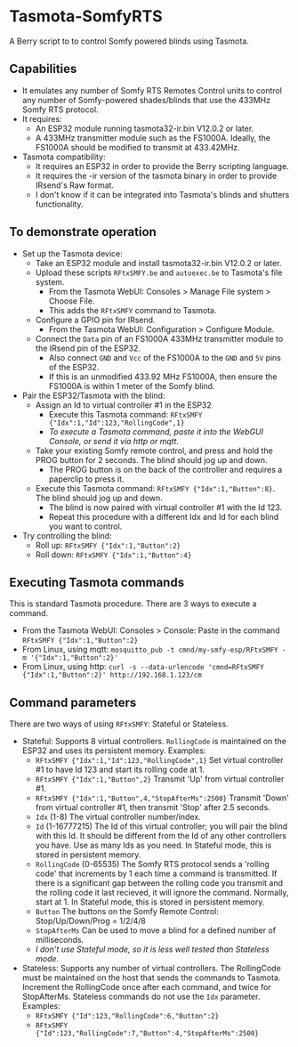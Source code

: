 # Tasmota-SomfyRTS
A Berry script to to control Somfy powered blinds using Tasmota.

## Capabilities
- It emulates any number of Somfy RTS Remotes Control units to control any number of Somfy-powered shades/blinds that use the 433MHz Somfy RTS protocol.
- It requires:
  - An ESP32 module running tasmota32-ir.bin V12.0.2 or later.
  - A 433MHz transmitter module such as the FS1000A. Ideally, the FS1000A should be modified to transmit at 433.42MHz.
- Tasmota compatibility:
  - It requires an ESP32 in order to provide the Berry scripting language.
  - It requires the -ir version of the tasmota binary in order to provide IRsend's Raw format.
  - I don't know if it can be integrated into Tasmota's blinds and shutters functionality.

  
## To demonstrate operation
- Set up the Tasmota device:
  - Take an ESP32 module and install tasmota32-ir.bin V12.0.2 or later.
  - Upload these scripts ```RFtxSMFY.be``` and ```autoexec.be``` to Tasmota's file system.
    - From the Tasmota WebUI: Consoles > Manage File system > Choose File.
    - This adds the ```RFtxSMFY``` command to Tasmota.
  - Configure a GPIO pin for IRsend.
    - From the Tasmota WebUI: Configuration > Configure Module.
  - Connect the ```Data``` pin of an FS1000A 433MHz transmitter module to the IRsend pin of the ESP32.
    - Also connect ```GND``` and ```Vcc``` of the FS1000A to the ```GND``` and ```5V``` pins of the ESP32.
    - If this is an unmodified 433.92 MHz FS1000A, then ensure the FS1000A is within 1 meter of the Somfy blind.
- Pair the ESP32/Tasmota with the blind:
  - Assign an Id to virtual controller #1 in the ESP32
    - Execute this Tasmota command: ```RFtxSMFY {"Idx":1,"Id":123,"RollingCode",1}```
    - *To execute a Tasmota command, paste it into the WebGUI Console, or send it via http or mqtt.*
  - Take your existing Somfy remote control, and press and hold the PROG button for 2 seconds. The blind should jog up and down.
    - The PROG button is on the back of the controller and requires a paperclip to press it.
  - Execute this Tasmota command: ```RFtxSMFY {"Idx":1,"Button":8}```. The blind should jog up and down.
    - The blind is now paired with virtual controller #1 with the Id 123.
    - Repeat this procedure with a different Idx and Id for each blind you want to control.
- Try controlling the blind:
  - Roll up: ```RFtxSMFY {"Idx":1,"Button":2}```
  - Roll down: ```RFtxSMFY {"Idx":1,"Button":4}```

## Executing Tasmota commands
This is standard Tasmota procedure. There are 3 ways to execute a command.
- From the Tasmota WebUI: Consoles > Console: Paste in the command ```RFtxSMFY {"Idx":1,"Button":2}```
- From Linux, using mqtt: ```mosquitto_pub -t cmnd/my-smfy-esp/RFtxSMFY -m '{"Idx":1,"Button":2}'```
- From Linux, using http: ```curl -s --data-urlencode 'cmnd=RFtxSMFY {"Idx":1,"Button":2}' http://192.168.1.123/cm```

## Command parameters
There are two ways of using ```RFtxSMFY```: Stateful or Stateless.
- Stateful: Supports 8 virtual controllers. ```RollingCode``` is maintained on the ESP32 and uses its persistent memory. Examples:
  - ```RFtxSMFY {"Idx":1,"Id":123,"RollingCode",1}``` Set virtual controller #1 to have Id 123 and start its rolling code at 1.
  - ```RFtxSMFY {"Idx":1,"Button",2}``` Transmit 'Up' from virtual controller #1.
  - ```RFtxSMFY {"Idx":1,"Button",4,"StopAfterMs":2500}``` Transmit 'Down' from virtual controller #1, then transmit 'Stop' after 2.5 seconds.
  - ```Idx``` (1-8) The virtual controller number/index.
  - ```Id``` (1-16777215) The Id of this virtual controller; you will pair the blind with this Id. It should be different from the Id of any other controllers you have. Use as many Ids as you need. In Stateful mode, this is stored in persistent memory.
  - ```RollingCode``` (0-65535) The Somfy RTS protocol sends a 'rolling code' that increments by 1 each time a command is transmitted. If there is a significant gap between the rolling code you transmit and the rolling code it last recieved, it will ignore the command. Normally, start at 1. In Stateful mode, this is stored in persistent memory.
  - ```Button``` The buttons on the Somfy Remote Control: Stop/Up/Down/Prog = 1/2/4/8
  - ```StopAfterMs``` Can be used to move a blind for a defined number of milliseconds.
  - *I don't use Stateful mode, so it is less well tested than Stateless mode.*
- Stateless: Supports any number of virtual controllers. The RollingCode must be maintained on the host that sends the commands to Tasmota. Increment the RollingCode once after each command, and twice for StopAfterMs. Stateless commands do not use the ```Idx``` parameter. Examples:
  - ```RFtxSMFY {"Id":123,"RollingCode":6,"Button":2}```
  - ```RFtxSMFY {"Id":123,"RollingCode":7,"Button":4,"StopAfterMs":2500}```
